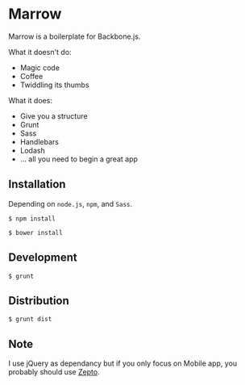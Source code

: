 Marrow
======

Marrow is a boilerplate for Backbone.js.

What it doesn't do:

- Magic code
- Coffee
- Twiddling its thumbs

What it does:

- Give you a structure
- Grunt
- Sass
- Handlebars
- Lodash
- ... all you need to begin a great app

## Installation

Depending on ```node.js```, ```npm```, and ```Sass```.

``` $ npm install ```

``` $ bower install ```

## Development

``` $ grunt ```

## Distribution

``` $ grunt dist ```

## Note

I use jQuery as dependancy but if you only focus on Mobile app, you probably should use [Zepto](http://zeptojs.com/).
